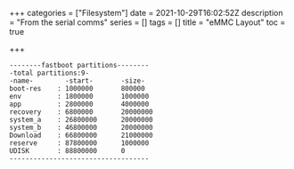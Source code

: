 +++
categories = ["Filesystem"]
date = 2021-10-29T16:02:52Z
description = "From the serial comms"
series = []
tags = []
title = "eMMC Layout"
toc = true

+++
```
--------fastboot partitions--------
-total partitions:9-
-name-        -start-       -size-      
boot-res    : 1000000       800000      
env         : 1800000       1000000     
app         : 2800000       4000000     
recovery    : 6800000       20000000    
system_a    : 26800000      20000000    
system_b    : 46800000      20000000    
Download    : 66800000      21000000    
reserve     : 87800000      1000000     
UDISK       : 88800000      0           
-----------------------------------
```